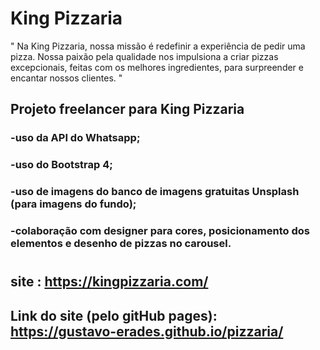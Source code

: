 # King Pizzaria
" Na King Pizzaria, nossa missão é redefinir a experiência de pedir uma pizza. Nossa paixão pela qualidade nos impulsiona a criar pizzas excepcionais, feitas com os melhores ingredientes, para surpreender e encantar nossos clientes. "
## Projeto freelancer para King Pizzaria
### -uso da API do Whatsapp;
### -uso do Bootstrap 4;
### -uso de imagens do banco de imagens gratuitas Unsplash  (para imagens do fundo);
### -colaboração com designer para cores, posicionamento dos elementos e desenho de pizzas no carousel.
#
## site : https://kingpizzaria.com/
## Link do site (pelo gitHub pages): https://gustavo-erades.github.io/pizzaria/
